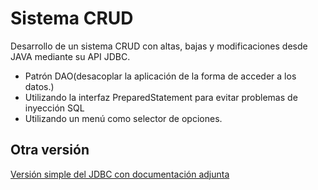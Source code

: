 # Sistema CRUD 
Desarrollo de un sistema CRUD con altas, bajas y modificaciones desde JAVA mediante su API JDBC.

* Patrón DAO(desacoplar la
aplicación de la forma de
acceder a los datos.) 
* Utilizando la interfaz PreparedStatement para evitar problemas de inyección SQL
* Utilizando un menú como selector de opciones.

## Otra versión
[Versión simple del JDBC con documentación adjunta](https://github.com/jgarea/java-JDBC)
